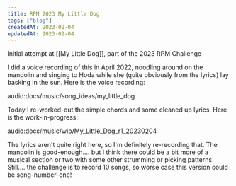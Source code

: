 ```yaml
---
title: RPM 2023 My Little Dog
tags: ["blog"]
createdAt: 2023-02-04
updatedAt: 2023-02-04
---
```


Initial attempt at [[My Little Dog]], part of the 2023 RPM Challenge

I did a voice recording of this in April 2022, noodling around on the mandolin and singing to Hoda while she (quite obviously from the lyrics) lay basking in the sun. Here is the voice recording:

audio:docs/music/song_ideas/my_little_dog

Today I re-worked-out the simple chords and some cleaned up lyrics. Here is the work-in-progress:

audio:docs/music/wip/My_Little_Dog_r1_20230204

The lyrics aren't quite right here, so I'm definitely re-recording that. The mandolin is good-enough.... but I think there could be a bit more of a musical section or two with some other strumming or picking patterns. Still.... the challenge is to record 10 songs, so worse case this version could be song-number-one!
